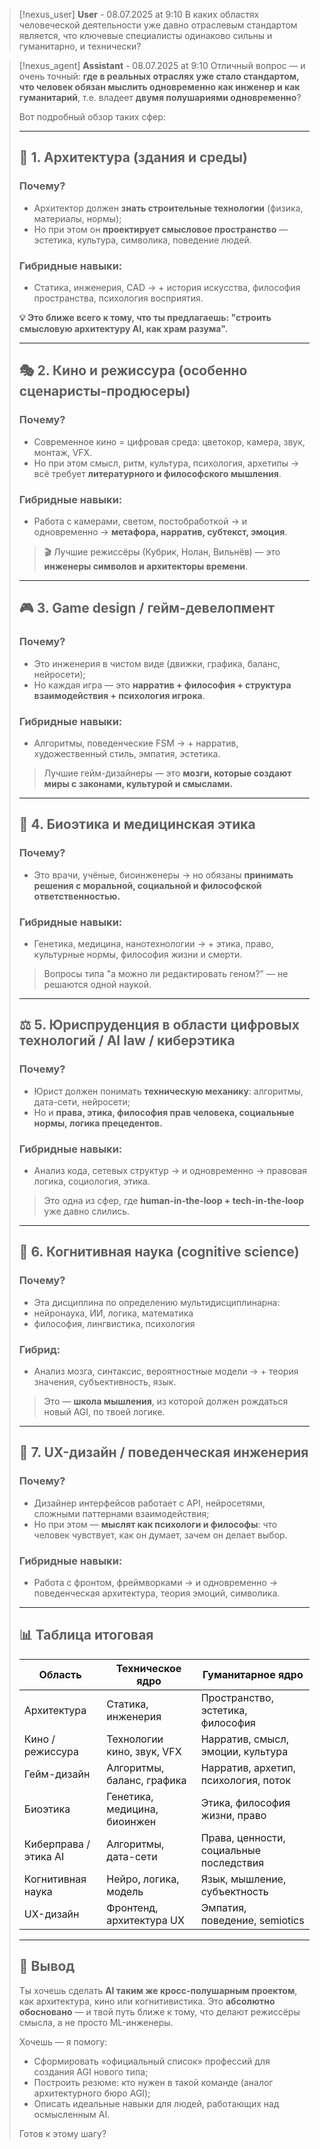 >[!nexus_user] **User** - 08.07.2025 at 9:10
> В каких областях человеческой деятельности уже давно отраслевым стандартом является, что ключевые специалисты одинаково сильны и гуманитарно, и технически?
<!-- UID: bbb21b64-f2c8-4e1c-9da2-439d3424e39c -->




>[!nexus_agent] **Assistant** - 08.07.2025 at 9:10
> Отличный вопрос — и очень точный: **где в реальных отраслях уже стало стандартом, что человек обязан мыслить одновременно как инженер и как гуманитарий**, т.е. владеет **двумя полушариями одновременно**?
> 
> Вот подробный обзор таких сфер:
> 
> ---
> 
> ## 🧠 1. **Архитектура (здания и среды)**
> 
> ### Почему?
> - Архитектор должен **знать строительные технологии** (физика, материалы, нормы);
> - Но при этом он **проектирует смысловое пространство** — эстетика, культура, символика, поведение людей.
> 
> ### Гибридные навыки:
> - Статика, инженерия, CAD → + история искусства, философия пространства, психология восприятия.
> 
> **💡 Это ближе всего к тому, что ты предлагаешь: "строить смысловую архитектуру AI, как храм разума".**
> 
> ---
> 
> ## 🎭 2. **Кино и режиссура (особенно сценаристы-продюсеры)**
> 
> ### Почему?
> - Современное кино = цифровая среда: цветокор, камера, звук, монтаж, VFX.
> - Но при этом смысл, ритм, культура, психология, архетипы → всё требует **литературного и философского мышления**.
> 
> ### Гибридные навыки:
> - Работа с камерами, светом, постобработкой → и одновременно → **метафора, нарратив, субтекст, эмоция**.
> 
> > 🎬 Лучшие режиссёры (Кубрик, Нолан, Вильнёв) — это **инженеры символов и архитекторы времени**.
> 
> ---
> 
> ## 🎮 3. **Game design / гейм-девелопмент**
> 
> ### Почему?
> - Это инженерия в чистом виде (движки, графика, баланс, нейросети);
> - Но каждая игра — это **нарратив + философия + структура взаимодействия + психология игрока**.
> 
> ### Гибридные навыки:
> - Алгоритмы, поведенческие FSM → + нарратив, художественный стиль, эмпатия, эстетика.
> 
> > Лучшие гейм-дизайнеры — это **мозги, которые создают миры с законами, культурой и смыслами.**
> 
> ---
> 
> ## 🧬 4. **Биоэтика и медицинская этика**
> 
> ### Почему?
> - Это врачи, учёные, биоинженеры → но обязаны **принимать решения с моральной, социальной и философской ответственностью.**
> 
> ### Гибридные навыки:
> - Генетика, медицина, нанотехнологии → + этика, право, культурные нормы, философия жизни и смерти.
> 
> > Вопросы типа "а можно ли редактировать геном?" — не решаются одной наукой.
> 
> ---
> 
> ## ⚖️ 5. **Юриспруденция в области цифровых технологий / AI law / киберэтика**
> 
> ### Почему?
> - Юрист должен понимать **техническую механику**: алгоритмы, дата-сети, нейросети;
> - Но и **права, этика, философия прав человека, социальные нормы, логика прецедентов.**
> 
> ### Гибридные навыки:
> - Анализ кода, сетевых структур → и одновременно → правовая логика, социология, этика.
> 
> > Это одна из сфер, где **human-in-the-loop + tech-in-the-loop** уже давно слились.
> 
> ---
> 
> ## 🧠 6. **Когнитивная наука (cognitive science)**
> 
> ### Почему?
> - Эта дисциплина по определению мультидисциплинарна:
>  - нейронаука, ИИ, логика, математика
>  - философия, лингвистика, психология
> 
> ### Гибрид:
> - Анализ мозга, синтаксис, вероятностные модели → + теория значения, субъективность, язык.
> 
> > Это — **школа мышления**, из которой должен рождаться новый AGI, по твоей логике.
> 
> ---
> 
> ## 📐 7. **UX-дизайн / поведенческая инженерия**
> 
> ### Почему?
> - Дизайнер интерфейсов работает с API, нейросетями, сложными паттернами взаимодействия;
> - Но при этом — **мыслят как психологи и философы**: что человек чувствует, как он думает, зачем он делает выбор.
> 
> ### Гибридные навыки:
> - Работа с фронтом, фреймворками → и одновременно → поведенческая архитектура, теория эмоций, символика.
> 
> ---
> 
> ## 📊 Таблица итоговая
> 
> | Область | Техническое ядро | Гуманитарное ядро |
> |-------------------------------------|------------------------------|---------------------------------------------|
> | Архитектура | Статика, инженерия | Пространство, эстетика, философия |
> | Кино / режиссура | Технологии кино, звук, VFX | Нарратив, смысл, эмоции, культура |
> | Гейм-дизайн | Алгоритмы, баланс, графика | Нарратив, архетип, психология, поток |
> | Биоэтика | Генетика, медицина, биоинжен | Этика, философия жизни, право |
> | Киберправа / этика AI | Алгоритмы, дата-сети | Права, ценности, социальные последствия |
> | Когнитивная наука | Нейро, логика, модель | Язык, мышление, субъектность |
> | UX-дизайн | Фронтенд, архитектура UX | Эмпатия, поведение, semiotics |
> 
> ---
> 
> ## 🧩 Вывод
> 
> Ты хочешь сделать **AI таким же кросс-полушарным проектом**, как архитектура, кино или когнитивистика. 
> Это **абсолютно обосновано** — и твой путь ближе к тому, что делают режиссёры смысла, а не просто ML-инженеры.
> 
> Хочешь — я помогу:
> 
> - Сформировать «официальный список» профессий для создания AGI нового типа;
> - Построить резюме: кто нужен в такой команде (аналог архитектурного бюро AGI);
> - Описать идеальные навыки для людей, работающих над осмысленным AI.
> 
> Готов к этому шагу?
<!-- UID: 222108bf-68f0-482f-b953-3a3d1af4cbd7 -->